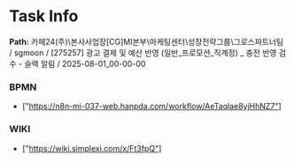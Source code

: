 # Task Info

**Path:** 카페24(주)\본사사업장\[CG]MI본부\마케팅센터\성장전략그룹\그로스파트너팀 / sgmoon / [275257] 광고 결제 및 예산 반영 (일반_프로모션_직계정) _ 충전 반영 검수 - 슬랙 알림 / 2025-08-01_00-00-00

### BPMN
- ["https://n8n-mi-037-web.hanpda.com/workflow/AeTaqlae8yjHhNZ7"]

### WIKI
- ["https://wiki.simplexi.com/x/Ft3fpQ"]

